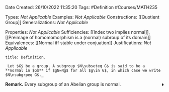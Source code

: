 <div class="topSpace"></div>

Date Created: 26/10/2022 11:35:20
Tags: #Definition #Courses/MATH235

Types: _Not Applicable_
Examples: _Not Applicable_
Constructions: [[Quotient Group]]
Generalizations: _Not Applicable_

Properties: _Not Applicable_
Sufficiencies: [[Index two implies normal]], [[Preimage of homomomorphism is a (normal) subroup of its domain]]
Equivalences: [[Normal iff stable under conjuation]]
Justifications: _Not Applicable_

``` ad-Definition
title: Definition.

_Let $G$ be a group. A subgroup $N\subseteq G$ is said to be a **normal in $G$** if $gN=Ng$ for all $g\in G$, in which case we write $N\nsubgrpeq G$._

```

**Remark.** Every subgroup of an Abelian group is normal.<span style="float:right;">$\blacklozenge$</span>
